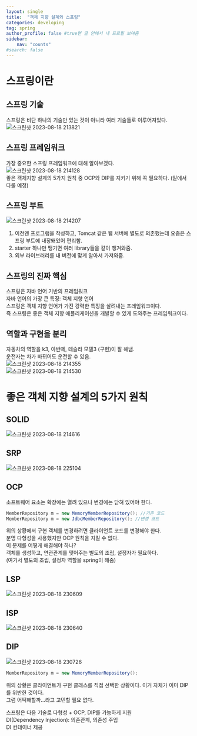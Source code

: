 ```yaml
---
layout: single
title:  "객체 지향 설계와 스프링"
categories: developing
tag: spring
author_profile: false #true면 글 안에서 내 프로필 보여줌
sidebar:
    nav: "counts"
#search: false
---
```


# 스프링이란

## 스프링 기술

스프링은 비단 하나의 기술만 있는 것이 아니라 여러 기술들로 이루어져있다.   
![스크린샷 2023-08-18 213821](https://github.com/jwjungwoo/jwjungwoo.github.io/assets/140131247/fa8d16e6-b287-43ee-8c4a-1423e1e6ceb0)   

## 스프링 프레임워크
가장 중요한 스프링 프레임워크에 대해 알아보겠다.   
![스크린샷 2023-08-18 214128](https://github.com/jwjungwoo/jwjungwoo.github.io/assets/140131247/877b6998-4ae4-4a22-a357-1d4bb0246d8c)   
좋은 객체지향 설계의 5가지 원칙 중 OCP와 DIP를 지키기 위해 꼭 필요하다. (밑에서 다룰 예정)     

## 스프링 부트
![스크린샷 2023-08-18 214207](https://github.com/jwjungwoo/jwjungwoo.github.io/assets/140131247/a6302ae2-3487-460f-aa92-19acd1aca91f)   
1. 이전엔 프로그램을 작성하고, Tomcat 같은 웹 서버에 별도로 의존했는데 요즘은 스프링 부트에 내장돼있어 편리함.   
2. starter 하나만 땡기면 여러 library들을 같이 챙겨와줌.   
3. 외부 라이브러리를 내 버전에 맞게 알아서 가져와줌.

## 스프링의 진짜 핵심
스프링은 자바 언어 기반의 프레임워크   
자바 언어의 가장 큰 특징: 객체 지향 언어   
스프링은 객체 지향 언어가 가진 강력한 특징을 살려내는 프레임워크이다.   
즉 스프링은 좋은 객체 지향 애플리케이션을 개발할 수 있게 도와주는 프레임워크이다.   

## 역할과 구현을 분리
자동차의 역할을 k3, 아반떼, 테슬라 모델3 (구현)이 잘 해냄.   
운전자는 차가 바뀌어도 운전할 수 있음.   
![스크린샷 2023-08-18 214355](https://github.com/jwjungwoo/jwjungwoo.github.io/assets/140131247/8225f4b9-86d6-4f41-a436-a75f6385e802)   
![스크린샷 2023-08-18 214530](https://github.com/jwjungwoo/jwjungwoo.github.io/assets/140131247/1e503def-f0b9-4c3b-8e1d-61d1f365ee0e)   

# 좋은 객체 지향 설계의 5가지 원칙

## SOLID
![스크린샷 2023-08-18 214616](https://github.com/jwjungwoo/jwjungwoo.github.io/assets/140131247/770f2daa-07d1-4122-8abc-b298ef970a15)   

## SRP
![스크린샷 2023-08-18 225104](https://github.com/jwjungwoo/jwjungwoo.github.io/assets/140131247/5e4218a0-4041-47d4-bab2-ac3c82faca85)   

## OCP
소프트웨어 요소는 확장에는 열려 있으나 변경에는 닫혀 있어야 한다.   
```java
MemberRepository m = new MemoryMemberRepository(); //기존 코드   
MemberRepository m = new JdbcMemberRepository(); //변경 코드   
```
위의 상황에서 구현 객체를 변경하려면 클라이언트 코드를 변경해야 한다.   
분명 다형성을 사용했지만 OCP 원칙을 지킬 수 없다.   
이 문제를 어떻게 해결해야 하나?   
객체를 생성하고, 연관관계를 맺어주는 별도의 조립, 설정자가 필요하다.   
(여기서 별도의 조립, 설정자 역할을 spring이 해줌)   

## LSP
![스크린샷 2023-08-18 230609](https://github.com/jwjungwoo/jwjungwoo.github.io/assets/140131247/6948cd74-83d0-4a37-96d7-bc347192928b)   

## ISP
![스크린샷 2023-08-18 230640](https://github.com/jwjungwoo/jwjungwoo.github.io/assets/140131247/24c927cd-384d-4364-8ca9-5dfa6a1d8931)   

## DIP
![스크린샷 2023-08-18 230726](https://github.com/jwjungwoo/jwjungwoo.github.io/assets/140131247/96b2e5e7-edba-4864-b04f-a54e94c6a6eb)   
```java
MemberRepository m = new MemoryMemberRepository();   
```
위의 상황은 클라이언트가 구현 클래스를 직접 선택한 상황이다.
이거 자체가 이미 DIP를 위반한 것이다.   
그럼 어떡해할까...라고 고민할 필요 없다.   
   
스프링은 다음 기술로 다형성 + OCP, DIP를 가능하게 지원   
DI(Dependency Injection): 의존관계, 의존성 주입   
DI 컨테이너 제공   
